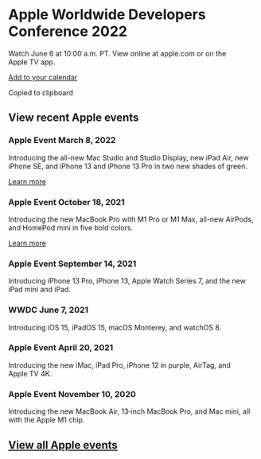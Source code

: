 [](https://www.apple.com/105/media/us/apple-events/2022/a58ceb3c-1695-4b46-8b70-a8e67e5450ba/quick-look/apple_event_en_1.usdz#callToAction=Add%20to%20calendar&checkoutTitle=WWDC22&checkoutSubtitle=June%206-10%20at%2010%3A00%20a.m.%20PT.&canonicalWebPageURL=https%3A%2F%2Fapple.com%2Fapple-events%2F&price=)

Apple Worldwide Developers Conference 2022
==========

Watch June 6 at 10:00 a.m. PT.
View online at apple.com or on the Apple TV app.

[Add to your calendar](https://events.apple.com/services/public/params/ical?summary=WWDC22+Apple+Keynote&location=https://www.apple.com/apple-events/event-stream/&storeUrl=https://www.apple.com/apple-events/event-stream/&timeZone=America/Los_Angeles&startDate=06/06/202210:00:00&endDate=06/06/202212:00:00&descriptionHeader=Join+us+for+the+WWDC22+Apple+Keynote+broadcasting+from+Apple+Park.+Watch+it+online+at+apple.com)

Copied to clipboard

View recent Apple events
----------

### Apple Event March 8, 2022 ###

Introducing the all-new Mac Studio and Studio Display, new iPad Air, new iPhone SE, and iPhone 13 and iPhone 13 Pro in two new shades of green.

[Learn more](https://www.apple.com/apple-events/march-2022/)

### Apple Event October 18, 2021 ###

Introducing the new MacBook Pro with M1 Pro or M1 Max, all-new AirPods, and HomePod mini in five bold colors.

[Learn more](https://www.apple.com/apple-events/october-2021/)

[](https://p-events-delivery.akamaized.net/1608dybnfpdpxtjascmtuvqexvyggavm/m3u8/vod_index-sMoFLPWqoKYiqpMDonkKjMGsbqGnKWso.m3u8)

### Apple Event September 14, 2021 ###

Introducing iPhone 13 Pro, iPhone 13, Apple Watch Series 7, and the new iPad mini and iPad.

[](https://p-events-delivery.akamaized.net/1805asrvgvurxcrkewleraugwqathmvg/m3u8/vod_index-YVvsDudyWzBdgmtcMPabYTdjaWWmbLaA.m3u8)

### WWDC June 7, 2021 ###

Introducing iOS 15, iPadOS 15, macOS Monterey, and watchOS 8.

[](https://p-events-delivery.akamaized.net/2503gakrdvgbtjurznurjjqymkcddibq/m3u8/vod_index-K6CoBBbf8HHUAvAfk9LyGj2iaPiGyi9d.m3u8)

### Apple Event April 20, 2021 ###

Introducing the new iMac, iPad Pro, iPhone 12 in purple, AirTag, and Apple TV 4K.

[](https://p-events-delivery.akamaized.net/2010ayctcrodak763xivpxn4htcuhco9/m3u8/vod_index-2MxnV7vcNFJoAHxqBcV9CU3w3JsXVVgh.m3u8)

### Apple Event November 10, 2020 ###

Introducing the new MacBook Air, 13‑inch MacBook Pro, and Mac mini, all with the Apple M1 chip.

[View all Apple events](https://podcasts.apple.com/us/channel/apple-events/id6442627105?hasPaidContent=false)
----------
